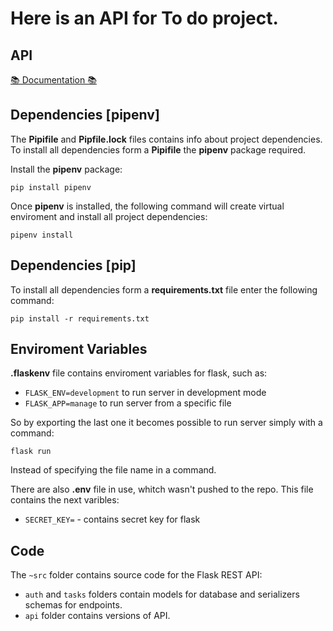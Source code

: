 <h1>Here is an API for To do project.</h1></p></p>


## API

[📚 Documentation 📚](https://documenter.getpostman.com/view/22115905/UzdzTk6e)


## Dependencies [pipenv]

The __Pipifile__ and __Pipfile.lock__ files contains info about project dependencies.
To install all dependencies form a __Pipifile__ the __pipenv__ package required.

Install the __pipenv__ package:
```
pip install pipenv
```

Once __pipenv__ is installed, 
the following command will create virtual enviroment and install all project dependencies:
```
pipenv install
```


## Dependencies [pip]

To install all dependencies form a __requirements.txt__ file enter the following command:
```
pip install -r requirements.txt
```


## Enviroment Variables

__.flaskenv__ file contains enviroment variables for flask, such as:
* `FLASK_ENV=development` to run server in development mode 
* `FLASK_APP=manage` to run server from a specific file

So by exporting the last one it becomes possible to run server simply with a command:
```
flask run
```
Instead of specifying the file name in a command.


There are also __.env__ file in use, whitch wasn't pushed to the repo.
This file contains the next varibles:
* `SECRET_KEY=` - contains secret key for flask


## Code

The `~src` folder contains source code for the Flask REST API:
* `auth` and `tasks` folders contain models for database and serializers schemas for endpoints.
* `api` folder contains versions of API.

